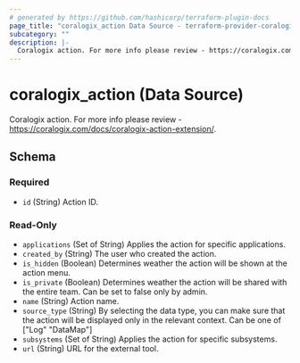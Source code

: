 ```yaml
---
# generated by https://github.com/hashicorp/terraform-plugin-docs
page_title: "coralogix_action Data Source - terraform-provider-coralogix"
subcategory: ""
description: |-
  Coralogix action. For more info please review - https://coralogix.com/docs/coralogix-action-extension/.
---
```


# coralogix_action (Data Source)

Coralogix action. For more info please review - https://coralogix.com/docs/coralogix-action-extension/.



<!-- schema generated by tfplugindocs -->
## Schema

### Required

- `id` (String) Action ID.

### Read-Only

- `applications` (Set of String) Applies the action for specific applications.
- `created_by` (String) The user who created the action.
- `is_hidden` (Boolean) Determines weather the action will be shown at the action menu.
- `is_private` (Boolean) Determines weather the action will be shared with the entire team. Can be set to false only by admin.
- `name` (String) Action name.
- `source_type` (String) By selecting the data type, you can make sure that the action will be displayed only in the relevant context. Can be one of ["Log" "DataMap"]
- `subsystems` (Set of String) Applies the action for specific subsystems.
- `url` (String) URL for the external tool.
